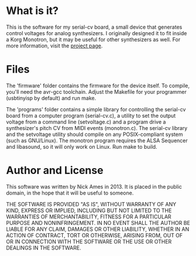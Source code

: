 What is it?
===========
This is the software for my serial-cv board, a small device that generates
control voltages for analog synthesizers. I originally designed it to
fit inside a Korg Monotron, but it may be useful for other synthesizers as well.
For more information, visit the [project page](http://www.fetchmodus.org/projects/serialcv/).

Files
=====
The 'firmware' folder contains the firmware for the device itself.
To compile, you'll need the avr-gcc toolchain. Adjust the Makefile for your
programmer (usbtinyisp by default) and run make.

The 'programs' folder contains a simple library for controlling the
serial-cv board from a computer program (serial-cv.c), a utility to
set the output voltage from a command line (setvoltage.c) and a program
drive a synthesizer's pitch CV from MIDI events (monotron.c).
The serial-cv library and the setvoltage utility should compile on any
POSIX-compliant system (such as GNU/Linux). The monotron program
requires the ALSA Sequencer and libasound, so it will only work
on Linux. Run make to build.

Author and License
==================
This software was written by Nick Ames in 2013.
It is placed in the public domain, in the hope that it will be useful to
someone.

THE SOFTWARE IS PROVIDED "AS IS", WITHOUT WARRANTY OF ANY KIND,
EXPRESS OR IMPLIED, INCLUDING BUT NOT LIMITED TO THE WARRANTIES OF
MERCHANTABILITY, FITNESS FOR A PARTICULAR PURPOSE AND NONINFRINGEMENT.
IN NO EVENT SHALL THE AUTHOR BE LIABLE FOR ANY CLAIM, DAMAGES OR
OTHER LIABILITY, WHETHER IN AN ACTION OF CONTRACT, TORT OR OTHERWISE,
ARISING FROM, OUT OF OR IN CONNECTION WITH THE SOFTWARE OR THE USE OR
OTHER DEALINGS IN THE SOFTWARE.